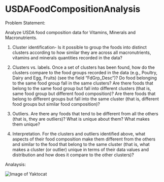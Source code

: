 # USDAFoodCompositionAnalysis

 
Problem Statement:

Analyze USDA food composition data for Vitamins, Minerals and Macronutrients.

1. Cluster identification- Is it possible to group the foods into distinct clusters according to how similar they are across all macronutrients, vitamins and minerals quantities recorded in the data?


2. Clusters vs. labels. Once a set of clusters has been found, how do the clusters compare to the food groups recorded in the data (e.g., Poultry, Dairy and Egg, Fruits) (see the field “FdGrp_Desc”)?
Do food belonging to the same food group fall in the same clusters?
Are there foods that belong to the same food group but fall into different clusters (that is, same food group but different food composition)?
Are there foods that belong to different groups but fall into the same cluster (that is, different food groups but similar food composition)?

3. Outliers. Are there any foods that tend to be different from all the others (that is, they are outliers)? What is unique about them? What makes them unique?


4. Interpretation. For the clusters and outliers identified above, what aspects of their food composition make them different from the others and similar to the food that belong to the same cluster (that is, what makes a cluster (or outlier) unique in terms of their data values and distribution and how does it compare to the other clusters)?





Analaysis:



![Image of Yaktocat](https://sunidhit.github.com/images/visualization-101.png)
